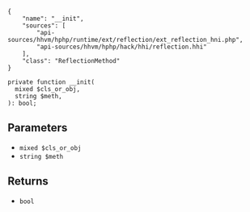``` yamlmeta
{
    "name": "__init",
    "sources": [
        "api-sources/hhvm/hphp/runtime/ext/reflection/ext_reflection_hni.php",
        "api-sources/hhvm/hphp/hack/hhi/reflection.hhi"
    ],
    "class": "ReflectionMethod"
}
```




``` Hack
private function __init(
  mixed $cls_or_obj,
  string $meth,
): bool;
```




## Parameters




+ ` mixed $cls_or_obj `
+ ` string $meth `




## Returns




* ` bool `
<!-- HHAPIDOC -->
